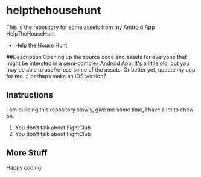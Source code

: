 # helpthehousehunt

This is the repository for  some assets from my Android App HelpTheHouseHunt
- [Help the House Hunt](https://play.google.com/store/apps/details?id=sdei.app.helpthehousehuntfree)

##Description
Opening up the source code and assets for everyone that might be intersted in a semi-complex Android App.  It's a little old, but you may be able to use/re-use some of the assets.  Or better yet, update my app for me.  :)   perhaps make an iOS version?

## Instructions
I am building this repository slowly, give me some time, I have a lot to chew on.

1. You don't talk about FightClub
2. You don't talk about FightClub

## More Stuff
Happy coding!
